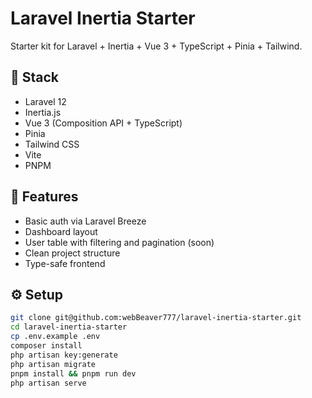 # Laravel Inertia Starter

Starter kit for Laravel + Inertia + Vue 3 + TypeScript + Pinia + Tailwind.

## 🧱 Stack

- Laravel 12
- Inertia.js
- Vue 3 (Composition API + TypeScript)
- Pinia
- Tailwind CSS
- Vite
- PNPM

## 🚀 Features

- Basic auth via Laravel Breeze
- Dashboard layout
- User table with filtering and pagination (soon)
- Clean project structure
- Type-safe frontend

## ⚙️ Setup

```bash
git clone git@github.com:webBeaver777/laravel-inertia-starter.git
cd laravel-inertia-starter
cp .env.example .env
composer install
php artisan key:generate
php artisan migrate
pnpm install && pnpm run dev
php artisan serve
```
